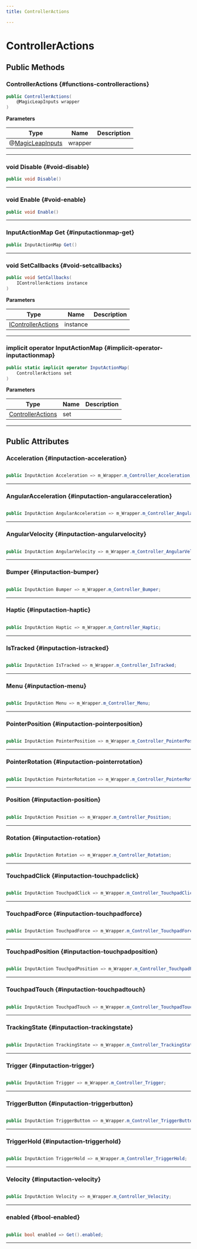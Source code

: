 ```yaml
---
title: ControllerActions

---
```


# ControllerActions










## Public Methods

###  ControllerActions {#functions-controlleractions}

```csharp
public ControllerActions(
    @MagicLeapInputs wrapper
)
```


**Parameters**

| Type | Name  | Description  | 
|--|--|--|
| @[MagicLeapInputs](/versioned_docs/version-31-Aug-2023/unity-api/api/Classes/MagicLeapInputs/MagicLeapInputs.md) |wrapper||






-----------

### void Disable {#void-disable}

```csharp
public void Disable()
```






-----------

### void Enable {#void-enable}

```csharp
public void Enable()
```






-----------

### InputActionMap Get {#inputactionmap-get}

```csharp
public InputActionMap Get()
```






-----------

### void SetCallbacks {#void-setcallbacks}

```csharp
public void SetCallbacks(
    IControllerActions instance
)
```


**Parameters**

| Type | Name  | Description  | 
|--|--|--|
| [IControllerActions](/versioned_docs/version-31-Aug-2023/unity-api/api/Classes/MagicLeapInputs/MagicLeapInputs.IControllerActions.md) |instance||






-----------

### implicit operator InputActionMap {#implicit-operator-inputactionmap}

```csharp
public static implicit operator InputActionMap(
    ControllerActions set
)
```


**Parameters**

| Type | Name  | Description  | 
|--|--|--|
| [ControllerActions](/versioned_docs/version-31-Aug-2023/unity-api/api/Classes/MagicLeapInputs/MagicLeapInputs.ControllerActions.md) |set||






-----------

## Public Attributes

### Acceleration {#inputaction-acceleration}

```csharp

public InputAction Acceleration => m_Wrapper.m_Controller_Acceleration;

```






-----------

### AngularAcceleration {#inputaction-angularacceleration}

```csharp

public InputAction AngularAcceleration => m_Wrapper.m_Controller_AngularAcceleration;

```






-----------

### AngularVelocity {#inputaction-angularvelocity}

```csharp

public InputAction AngularVelocity => m_Wrapper.m_Controller_AngularVelocity;

```






-----------

### Bumper {#inputaction-bumper}

```csharp

public InputAction Bumper => m_Wrapper.m_Controller_Bumper;

```






-----------

### Haptic {#inputaction-haptic}

```csharp

public InputAction Haptic => m_Wrapper.m_Controller_Haptic;

```






-----------

### IsTracked {#inputaction-istracked}

```csharp

public InputAction IsTracked => m_Wrapper.m_Controller_IsTracked;

```






-----------

### Menu {#inputaction-menu}

```csharp

public InputAction Menu => m_Wrapper.m_Controller_Menu;

```






-----------

### PointerPosition {#inputaction-pointerposition}

```csharp

public InputAction PointerPosition => m_Wrapper.m_Controller_PointerPosition;

```






-----------

### PointerRotation {#inputaction-pointerrotation}

```csharp

public InputAction PointerRotation => m_Wrapper.m_Controller_PointerRotation;

```






-----------

### Position {#inputaction-position}

```csharp

public InputAction Position => m_Wrapper.m_Controller_Position;

```






-----------

### Rotation {#inputaction-rotation}

```csharp

public InputAction Rotation => m_Wrapper.m_Controller_Rotation;

```






-----------

### TouchpadClick {#inputaction-touchpadclick}

```csharp

public InputAction TouchpadClick => m_Wrapper.m_Controller_TouchpadClick;

```






-----------

### TouchpadForce {#inputaction-touchpadforce}

```csharp

public InputAction TouchpadForce => m_Wrapper.m_Controller_TouchpadForce;

```






-----------

### TouchpadPosition {#inputaction-touchpadposition}

```csharp

public InputAction TouchpadPosition => m_Wrapper.m_Controller_TouchpadPosition;

```






-----------

### TouchpadTouch {#inputaction-touchpadtouch}

```csharp

public InputAction TouchpadTouch => m_Wrapper.m_Controller_TouchpadTouch;

```






-----------

### TrackingState {#inputaction-trackingstate}

```csharp

public InputAction TrackingState => m_Wrapper.m_Controller_TrackingState;

```






-----------

### Trigger {#inputaction-trigger}

```csharp

public InputAction Trigger => m_Wrapper.m_Controller_Trigger;

```






-----------

### TriggerButton {#inputaction-triggerbutton}

```csharp

public InputAction TriggerButton => m_Wrapper.m_Controller_TriggerButton;

```






-----------

### TriggerHold {#inputaction-triggerhold}

```csharp

public InputAction TriggerHold => m_Wrapper.m_Controller_TriggerHold;

```






-----------

### Velocity {#inputaction-velocity}

```csharp

public InputAction Velocity => m_Wrapper.m_Controller_Velocity;

```






-----------

### enabled {#bool-enabled}

```csharp

public bool enabled => Get().enabled;

```






-----------


